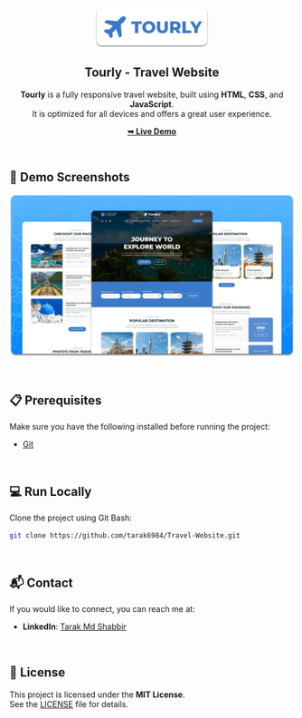 <div align="center">
  
  <img src="./readme-images/project-logo.png" alt="Project Logo" width="200"/>

  <h2 align="center">Tourly - Travel Website</h2>

  **Tourly** is a fully responsive travel website, built using **HTML**, **CSS**, and **JavaScript**.  
  It is optimized for all devices and offers a great user experience.

  <a href="https://travel-website-dxt4q2wju-taraks-projects-d28f2f72.vercel.app/"><strong>➥ Live Demo</strong></a>

</div>

<br />

## 🚀 Demo Screenshots

![Tourly Desktop Demo](./readme-images/desktop.png "Desktop Demo")

<br />

## 📋 Prerequisites

Make sure you have the following installed before running the project:

- [Git](https://git-scm.com/downloads)

<br />

## 💻 Run Locally

Clone the project using Git Bash:

```bash
git clone https://github.com/tarak6984/Travel-Website.git
```

<br />

## 📬 Contact

If you would like to connect, you can reach me at:

- **LinkedIn**: [Tarak Md Shabbir](https://www.linkedin.com/in/tarak-md-shabbir-5b7b451b9/)

<br />

## 📝 License

This project is licensed under the **MIT License**.  
See the [LICENSE](LICENSE) file for details.
